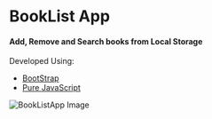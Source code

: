 # BookList App

#### Add, Remove and Search books from Local Storage

Developed Using:
  - [BootStrap](https://getbootstrap.com/)
  - [Pure JavaScript](https://developer.mozilla.org/en-US/docs/Web/JavaScript)


![BookListApp Image]()
